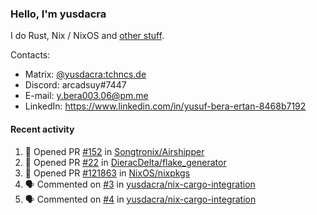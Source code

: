 ### Hello, I'm yusdacra

I do Rust, Nix / NixOS and [other stuff](https://yusdacra.gitlab.io/info/about).

Contacts:
- Matrix: [@yusdacra:tchncs.de](https://matrix.to/#/@yusdacra:tchncs.de)
- Discord: arcadsuy#7447
- E-mail: y.bera003.06@pm.me
- LinkedIn: https://www.linkedin.com/in/yusuf-bera-ertan-8468b7192

#### Recent activity

<!--START_SECTION:activity-->
1. 💪 Opened PR [#152](https://github.com/Songtronix/Airshipper/pull/152) in [Songtronix/Airshipper](https://github.com/Songtronix/Airshipper)
2. 💪 Opened PR [#22](https://github.com/DieracDelta/flake_generator/pull/22) in [DieracDelta/flake_generator](https://github.com/DieracDelta/flake_generator)
3. 💪 Opened PR [#121863](https://github.com/NixOS/nixpkgs/pull/121863) in [NixOS/nixpkgs](https://github.com/NixOS/nixpkgs)
4. 🗣 Commented on [#3](https://github.com/yusdacra/nix-cargo-integration/issues/3) in [yusdacra/nix-cargo-integration](https://github.com/yusdacra/nix-cargo-integration)
5. 🗣 Commented on [#4](https://github.com/yusdacra/nix-cargo-integration/issues/4) in [yusdacra/nix-cargo-integration](https://github.com/yusdacra/nix-cargo-integration)
<!--END_SECTION:activity-->
